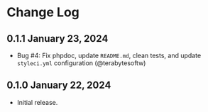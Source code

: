 Change Log
==========

## 0.1.1 January 23, 2024

- Bug #4: Fix phpdoc, update `README.md`, clean tests, and update `styleci.yml` configuration (@terabytesoftw)

## 0.1.0 January 22, 2024

- Initial release.
